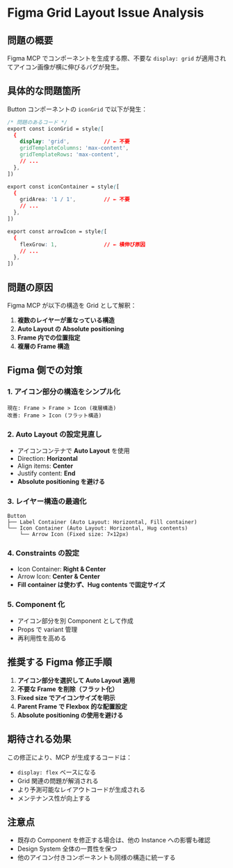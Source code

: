 # Figma Grid Layout Issue Analysis

## 問題の概要

Figma MCP でコンポーネントを生成する際、不要な `display: grid` が適用されてアイコン画像が横に伸びるバグが発生。

## 具体的な問題箇所

Button コンポーネントの `iconGrid` で以下が発生：

```css
/* 問題のあるコード */
export const iconGrid = style([
  {
    display: 'grid',           // ← 不要
    gridTemplateColumns: 'max-content',
    gridTemplateRows: 'max-content',
    // ...
  },
])

export const iconContainer = style([
  {
    gridArea: '1 / 1',         // ← 不要
    // ...
  },
])

export const arrowIcon = style([
  {
    flexGrow: 1,               // ← 横伸び原因
    // ...
  },
])
```

## 問題の原因

Figma MCP が以下の構造を Grid として解釈：

1. **複数のレイヤーが重なっている構造**
2. **Auto Layout の Absolute positioning**
3. **Frame 内での位置指定**
4. **複層の Frame 構造**

## Figma 側での対策

### 1. アイコン部分の構造をシンプル化

```
現在: Frame > Frame > Icon (複層構造)
改善: Frame > Icon (フラット構造)
```

### 2. Auto Layout の設定見直し

- アイコンコンテナで **Auto Layout** を使用
- Direction: **Horizontal**
- Align items: **Center**
- Justify content: **End**
- **Absolute positioning を避ける**

### 3. レイヤー構造の最適化

```
Button
├── Label Container (Auto Layout: Horizontal, Fill container)
└── Icon Container (Auto Layout: Horizontal, Hug contents)
    └── Arrow Icon (Fixed size: 7×12px)
```

### 4. Constraints の設定

- Icon Container: **Right & Center**
- Arrow Icon: **Center & Center**
- **Fill container は使わず、Hug contents で固定サイズ**

### 5. Component 化

- アイコン部分を別 Component として作成
- Props で variant 管理
- 再利用性を高める

## 推奨する Figma 修正手順

1. **アイコン部分を選択して Auto Layout 適用**
2. **不要な Frame を削除（フラット化）**
3. **Fixed size でアイコンサイズを明示**
4. **Parent Frame で Flexbox 的な配置設定**
5. **Absolute positioning の使用を避ける**

## 期待される効果

この修正により、MCP が生成するコードは：
- `display: flex` ベースになる
- Grid 関連の問題が解消される
- より予測可能なレイアウトコードが生成される
- メンテナンス性が向上する

## 注意点

- 既存の Component を修正する場合は、他の Instance への影響も確認
- Design System 全体の一貫性を保つ
- 他のアイコン付きコンポーネントも同様の構造に統一する